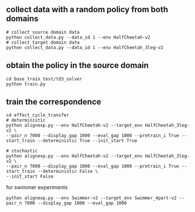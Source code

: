 ## collect data with a random policy from both domains

```shell
# collect source domain data
python collect_data.py --data_id 1 --env HalfCheetah-v2
# collect target domain data
python collect_data.py --data_id 1 --env HalfCheetah_3leg-v2
```

## obtain the policy in the source domain

```shell
cd base_train_test/td3_solver
python train.py 
```

## train the correspondence

```shell
cd effect_cycle_transfer
# deterministic
python alignexp.py --env HalfCheetah-v2 --target_env HalfCheetah_3leg-v2 \
--pair_n 7000 --display_gap 1000 --eval_gap 1000 --pretrain_i True --start_train --deterministic True --init_start True

# stochastic
python alignexp.py --env HalfCheetah-v2 --target_env HalfCheetah_3leg-v2 \
--pair_n 7000 --display_gap 1000 --eval_gap 1000 --pretrain_i True --start_train --deterministic False \
--init_start False
```

for swimmer experiments

```shell
python alignexp.py --env Swimmer-v2 --target_env Swimmer_4part-v2 --pair_n 7000 --display_gap 1000 --eval_gap 1000
```